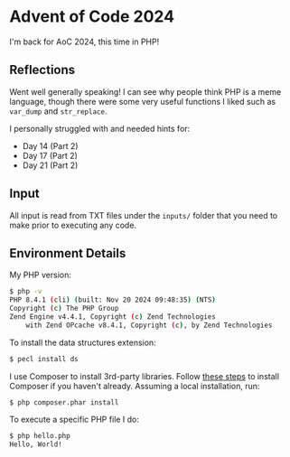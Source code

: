 # Advent of Code 2024

I'm back for AoC 2024, this time in PHP!

## Reflections

Went well generally speaking! I can see why people think PHP is a meme language, though there were some very useful functions I liked such as `var_dump` and `str_replace`.

I personally struggled with and needed hints for:
- Day 14 (Part 2)
- Day 17 (Part 2)
- Day 21 (Part 2)

## Input
All input is read from TXT files under the `inputs/` folder that you need to make prior to executing any code.

## Environment Details
My PHP version:
```bash
$ php -v
PHP 8.4.1 (cli) (built: Nov 20 2024 09:48:35) (NTS)
Copyright (c) The PHP Group
Zend Engine v4.4.1, Copyright (c) Zend Technologies
    with Zend OPcache v8.4.1, Copyright (c), by Zend Technologies
```

To install the data structures extension:
```bash
$ pecl install ds
```

I use Composer to install 3rd-party libraries. Follow [these steps](https://getcomposer.org/download/) to install Composer if you haven't already. Assuming a local installation, run:
```
$ php composer.phar install
```

To execute a specific PHP file I do:
```bash
$ php hello.php
Hello, World!
```
